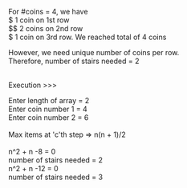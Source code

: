 For #coins = 4, we have<br>
$  1 coin on 1st row<br>
$$ 2 coins on 2nd row<br>
$  1 coin on 3rd row. We reached total of 4 coins <br>

However, we need unique number of coins per row.<br>
Therefore, number of stairs needed = 2<br><br>

Execution >>> <br>

Enter length of array = 2<br>
Enter coin number 1 = 4<br>
Enter coin number 2 = 6<br><br>
Max items at 'c'th step => n(n + 1)/2<br><br>
n^2 + n -8 = 0<br>
number of stairs needed = 2<br>
n^2 + n -12 = 0<br>
number of stairs needed = 3<br>
